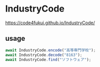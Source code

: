 # IndustryCode
 
https://code4fukui.github.io/IndustryCode/

## usage

```js
await IndustryCode.encode("高等専門学校");
await IndustryCode.decode("8163");
await IndustryCode.find("ソフトウェア");
```
